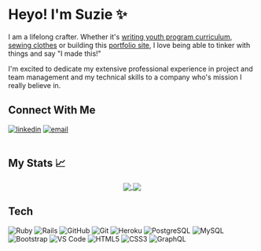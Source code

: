 # Heyo! I'm Suzie ✨
I am a lifelong crafter. Whether it's [writing youth program curriculum](https://spark.adobe.com/page/3NDdniijyPY7C/), [sewing clothes](https://www.instagram.com/sewziethreds/) or building this [portfolio site](https://suzkiee.github.io/), I love being able to tinker with things and say "I made this!" 

I'm excited to dedicate my extensive professional experience in project and team management and my technical skills to a company who's mission I really believe in. 

## Connect With Me 
 <section align="left">
  <a href="https://www.linkedin.com/in/kim-suzie/"><img alt="linkedin"  src="https://img.shields.io/badge/-LinkedIn-black.svg?style=for-the-badge&logo=linkedin&colorB=1C5D99"/></a>
  <a href="mailto:suziekim.dev@gmail.com"><img alt="email" src="https://img.shields.io/badge/-Email-f2c236.svg?style=for-the-badge&colorB=0078D4" /></a>
</section></br>

## My Stats 📈
<section align="center" >
<div>
  <a href="https://github.com/suzkiee">
     <img align="center" display="inline-block" vertical-align="top" src="https://github-readme-stats.vercel.app/api?username=suzkiee&show_icons=true&theme=radical" />
  </a>
  <a href="https://github.com/suzkiee">
  <img align="center" display="inline-block" vertical-align="top" src="https://github-readme-stats.anuraghazra1.vercel.app/api/top-langs/?username=SUZKIEE&layout=compact&theme=radical" />
  </a>
</div>
</section>
 
## Tech
<section align="left">
  
  ![Ruby](https://img.shields.io/badge/-Ruby-CC342D?style=plastic&logo=ruby)
  ![Rails](https://img.shields.io/badge/-Rails-CC0000?style=plastic&logo=ruby-on-rails)
  ![GitHub](https://img.shields.io/badge/-GitHub-181717?style=plastic&logo=github)
  ![Git](https://img.shields.io/badge/-Git-black?style=plastic&logo=git)
  ![Heroku](https://img.shields.io/badge/-Heroku-430098?style=plastic&logo=heroku)
  ![PostgreSQL](https://img.shields.io/badge/-PostgreSQL-ffffff?style=plastic&logo=postgresql)
  ![MySQL](https://img.shields.io/badge/-MySQL-c9dbe8?style=plastic&logo=mysql)
  ![Bootstrap](https://img.shields.io/badge/-Bootstrap-302244?style=plastic&logo=bootstrap)
  ![VS Code](https://img.shields.io/badge/-VS%20Code-007ACC?style=plastic&logo=visual-studio-code)
  ![HTML5](https://img.shields.io/badge/-HTML5-E34F26?style=plastic&logo=html5&logoColor=white)
  ![CSS3](https://img.shields.io/badge/-CSS3-1572B6?style=plastic&logo=css3)
  ![GraphQL](https://img.shields.io/badge/graphql-%20-blue)
    
</section>
